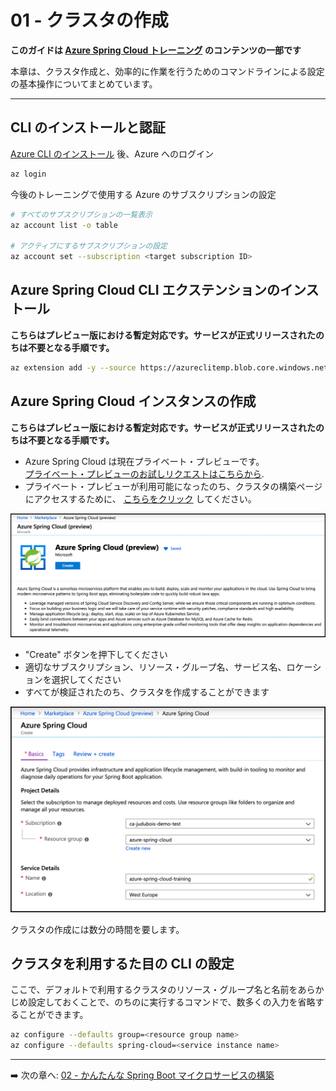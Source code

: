 # 01 - クラスタの作成

__このガイドは [Azure Spring Cloud トレーニング](../README.md) のコンテンツの一部です__

本章は、クラスタ作成と、効率的に作業を行うためのコマンドラインによる設定の基本操作についてまとめています。

---

## CLI のインストールと認証

[Azure CLI のインストール](https://docs.microsoft.com/en-us/cli/azure/install-azure-cli/?WT.mc_id=azurespringcloud-github-yoterada) 後、Azure へのログイン

```bash
az login
```

今後のトレーニングで使用する Azure のサブスクリプションの設定

```bash
# すべてのサブスクリプションの一覧表示
az account list -o table

# アクティブにするサブスクリプションの設定
az account set --subscription <target subscription ID>
```

## Azure Spring Cloud CLI エクステンションのインストール

__こちらはプレビュー版における暫定対応です。サービスが正式リリースされたのちは不要となる手順です。__

```bash
az extension add -y --source https://azureclitemp.blob.core.windows.net/spring-cloud/spring_cloud-0.1.0-py2.py3-none-any.whl
```

## Azure Spring Cloud インスタンスの作成

__こちらはプレビュー版における暫定対応です。サービスが正式リリースされたのちは不要となる手順です。__

- Azure Spring Cloud は現在プライベート・プレビューです。  
 [プライベート・プレビューのお試しリクエストはこちらから](https://aka.ms/AzureSpringCloudInterest).
- プライベート・プレビューが利用可能になったのち、クラスタの構築ページにアクセスするために、 [こちらをクリック](https://portal.azure.com/?WT.mc_id=azurespringcloud-github-judubois&microsoft_azure_marketplace_ItemHideKey=AppPlatformExtension#blade/Microsoft_Azure_Marketplace/MarketplaceOffersBlade/selectedMenuItemId/home/searchQuery/spring) してください。

![Cluster creation](media/01-create-azure-spring-cloud.png)

- "Create" ボタンを押下してください
- 適切なサブスクリプション、リソース・グループ名、サービス名、ロケーションを選択してください
- すべてが検証されたのち、クラスタを作成することができます

![Cluster configuration](media/02-creation-details.png)

クラスタの作成には数分の時間を要します。

## クラスタを利用するた目の CLI の設定

ここで、デフォルトで利用するクラスタのリソース・グループ名と名前をあらかじめ設定しておくことで、のちのに実行するコマンドで、数多くの入力を省略することができます。


```bash
az configure --defaults group=<resource group name>
az configure --defaults spring-cloud=<service instance name>
```

---

➡️ 次の章へ: [02 - かんたんな Spring Boot マイクロサービスの構築](../02-build-a-simple-spring-boot-microservice/README.md)
